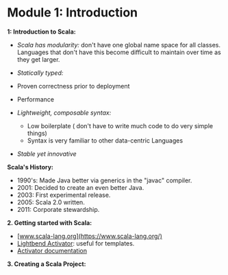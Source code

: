 # Module 1: Introduction

**1: Introduction to Scala:**

 - _Scala has modularity:_ don't have one global name space for all classes. Languages that don't have this become difficult to maintain over time as they get larger.

 - _Statically typed:_
  - Proven correctness prior to deployment
  - Performance

- _Lightweight, composable syntax:_
   - Low boilerplate ( don't have to write much code to do very simple things)
   - Syntax is very familiar to other data-centric Languages

- _Stable yet innovative_

**Scala's History:**

- 1990's: Made Java better via generics in the "javac" compiler.
- 2001: Decided to create an even better Java.
- 2003: First experimental release.
- 2005: Scala 2.0 written.
- 2011: Corporate stewardship.

**2. Getting started with Scala:**

- [www.scala-lang.org](https://www.scala-lang.org/)
- [Lightbend Activator](http://www.lightbend.com/community/core-tools/activator-and-sbt): useful for templates.
- [Activator documentation](http://www.lightbend.com/activator/docs)


**3. Creating a Scala Project:**

